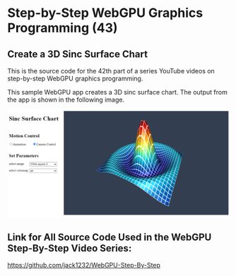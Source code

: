 # Step-by-Step WebGPU Graphics Programming (43) 
## Create a 3D Sinc Surface Chart

This is the source code for the 42th part of a series YouTube videos on step-by-step WebGPU graphics programming.

This sample WebGPU app creates a 3D sinc surface chart. The output from the app is shown in the following image.

![image01](dist/assets/image01.png)

## Link for All Source Code Used in the WebGPU Step-By-Step Video Series:

https://github.com/jack1232/WebGPU-Step-By-Step